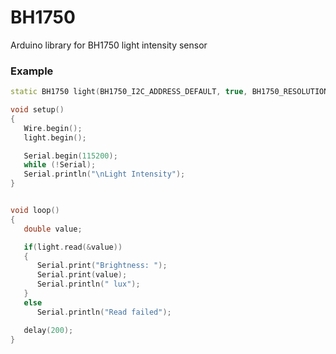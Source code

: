 # BH1750
Arduino library for BH1750 light intensity sensor

### Example

``` c++
static BH1750 light(BH1750_I2C_ADDRESS_DEFAULT, true, BH1750_RESOLUTION_HALF_LUX);

void setup()
{
   Wire.begin();
   light.begin();

   Serial.begin(115200);
   while (!Serial);
   Serial.println("\nLight Intensity");
}


void loop()
{
   double value;

   if(light.read(&value))
   {
      Serial.print("Brightness: ");
      Serial.print(value);
      Serial.println(" lux");
   }
   else
      Serial.println("Read failed");

   delay(200);
}
```
